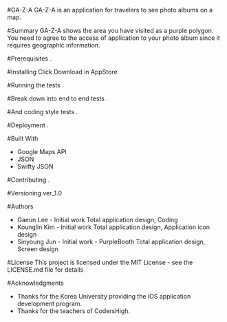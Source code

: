 #GA-Z-A
GA-Z-A is an application for travelers to see photo albums on a map.

#Summary
GA-Z-A shows the area you have visited as a purple polygon.
You need to agree to the access of application to your photo album since it requires geographic information.

#Prerequisites
.

#Installing
Click Download in AppStore

#Running the tests
.

#Break down into end to end tests
.

#And coding style tests
.

#Deployment
.

#Built With
* Google Maps API
* JSON
* Swifty JSON


#Contributing
.

#Versioning
ver_1.0

#Authors
* Gaeun Lee - Initial work 
Total application design, Coding 
* Kounglin Kim - Initial work
Total application design, Application icon design
* Sinyoung Jun - Initial work - PurpleBooth
Total application design, Screen design


#License
This project is licensed under the MIT License - see the LICENSE.md file for details

#Acknowledgments
* Thanks for the Korea University providing the iOS application development program.
* Thanks for the teachers of CodersHigh.